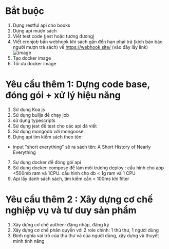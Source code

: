 # Bắt buộc 
1. Dựng restful api cho books
2. Dựng api mượn sách
3. Viết test code (jest hoặc tương đương) 
4. Viết cronjob bắn webhook khi sách gần đến hạn phải trả (kịch bản báo người mượn trả sách) về https://webhook.site/ (vào đây lấy link) ![image](https://user-images.githubusercontent.com/16417051/156130421-7f19080d-d84f-496a-9d34-129b8000a173.png)
5. Tạo docker image
6. Tối ưu docker image


# Yêu cầu thêm 1: Dựng code base, đóng gói + xử lý hiệu năng
1. Sử dụng Koa js
2. Sử dụng bulljs để chạy job
3. sử dụng typescripts
4. Sử dụng jest để test cho các api đã viết
5. Sử dụng mongodb với mongoose
6. Dựng api tìm kiếm sách theo tên:
  - input "short everything" sẽ ra sách tên: A Short History of Nearly Everything
7. Sự dụng docker để đóng gói api
8. Sử dụng docker-compose để làm môi trường deploy : cấu hình cho app <500mb ram  và 1CPU. cấu hình cho db < 1g ram và 1 CPU
9. Api lấy danh sách sách, tìm kiếm cần < 100ms khi filter

# Yêu cầu thêm 2 : Xây dựng cơ chế nghiệp vụ và tư duy sản phẩm
1. Xây dựng cơ chế authen: đăng nhập, đăng ký
2. Xây dựng cơ chế phân quyền với 2 role chính: 1 thủ thư, 1 người dùng
3. Định nghĩa vai trò của thủ thư và của người dùng, xây dựng và thuyết minh tính năng
